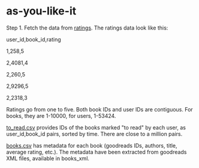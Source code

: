 # as-you-like-it
Step 1. Fetch the data from [ratings](https://github.com/zygmuntz/goodbooks-10k/blob/master/ratings.csv).
The ratings data look like this:

user\_id,book\_id,rating

1,258,5

2,4081,4

2,260,5

2,9296,5

2,2318,3

Ratings go from one to five. Both book IDs and user IDs are contiguous. For books, they are 1-10000, for users, 1-53424.

[to\_read.csv](https://github.com/zygmuntz/goodbooks-10k/blob/master/to_read.csv) provides IDs of the books marked "to read" by each user, as user_id,book_id pairs, sorted by time. There are close to a million pairs.

[books.csv](https://github.com/zygmuntz/goodbooks-10k/blob/master/books.csv) has metadata for each book (goodreads IDs, authors, title, average rating, etc.). The metadata have been extracted from goodreads XML files, available in books_xml.

